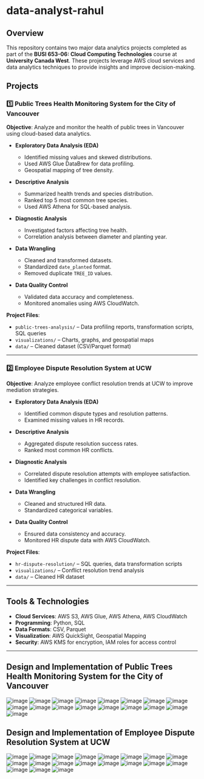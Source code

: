 # data-analyst-rahul

##  Overview
This repository contains two major data analytics projects completed as part of the **BUSI 653-06: Cloud Computing Technologies** course at **University Canada West**. These projects leverage AWS cloud services and data analytics techniques to provide insights and improve decision-making.

## Projects
### 1️⃣ Public Trees Health Monitoring System for the City of Vancouver
**Objective**: Analyze and monitor the health of public trees in Vancouver using cloud-based data analytics.

- **Exploratory Data Analysis (EDA)**
  - Identified missing values and skewed distributions.
  - Used AWS Glue DataBrew for data profiling.
  - Geospatial mapping of tree density.

- **Descriptive Analysis**
  - Summarized health trends and species distribution.
  - Ranked top 5 most common tree species.
  - Used AWS Athena for SQL-based analysis.

- **Diagnostic Analysis**
  - Investigated factors affecting tree health.
  - Correlation analysis between diameter and planting year.

- **Data Wrangling**
  - Cleaned and transformed datasets.
  - Standardized `date_planted` format.
  - Removed duplicate `TREE_ID` values.

- **Data Quality Control**
  - Validated data accuracy and completeness.
  - Monitored anomalies using AWS CloudWatch.

 **Project Files**:  
- `public-trees-analysis/` – Data profiling reports, transformation scripts, SQL queries  
- `visualizations/` – Charts, graphs, and geospatial maps  
- `data/` – Cleaned dataset (CSV/Parquet format)

---

### 2️⃣ Employee Dispute Resolution System at UCW
**Objective**: Analyze employee conflict resolution trends at UCW to improve mediation strategies.

- **Exploratory Data Analysis (EDA)**
  - Identified common dispute types and resolution patterns.
  - Examined missing values in HR records.

- **Descriptive Analysis**
  - Aggregated dispute resolution success rates.
  - Ranked most common HR conflicts.

- **Diagnostic Analysis**
  - Correlated dispute resolution attempts with employee satisfaction.
  - Identified key challenges in conflict resolution.

- **Data Wrangling**
  - Cleaned and structured HR data.
  - Standardized categorical variables.

- **Data Quality Control**
  - Ensured data consistency and accuracy.
  - Monitored HR dispute data with AWS CloudWatch.

 **Project Files**:  
- `hr-dispute-resolution/` – SQL queries, data transformation scripts  
- `visualizations/` – Conflict resolution trend analysis  
- `data/` – Cleaned HR dataset  

---

## Tools & Technologies
- **Cloud Services**: AWS S3, AWS Glue, AWS Athena, AWS CloudWatch
- **Programming**: Python, SQL
- **Data Formats**: CSV, Parquet
- **Visualization**: AWS QuickSight, Geospatial Mapping
- **Security**: AWS KMS for encryption, IAM roles for access control

---
## Design and Implementation of Public Trees Health Monitoring System for the City of Vancouver
 
 
![image](https://github.com/user-attachments/assets/ed059ce1-7502-48f4-9dc7-b47cf6650ff9)
![image](https://github.com/user-attachments/assets/b62411d5-dfc4-4fe1-8c4a-8f5d0e3d4b3c)
![image](https://github.com/user-attachments/assets/5946eb4c-51f9-4d3a-81a1-97355c2c16b7) 
![image](https://github.com/user-attachments/assets/296ae522-8c03-4462-887c-c1fba93a65f5)
![image](https://github.com/user-attachments/assets/6c64cf1f-1362-491a-b5e7-00af947c240c)
![image](https://github.com/user-attachments/assets/99e739c9-3208-46d0-a989-dbbbad19d2b0)
![image](https://github.com/user-attachments/assets/ece07fc3-d279-42ba-9e91-efd9bb82e3eb)
![image](https://github.com/user-attachments/assets/238ba35a-9f1c-4591-93aa-5dabc30a4149)
![image](https://github.com/user-attachments/assets/bcce6c25-0248-4ec4-93e7-0aeb2a8bdc5b)
![image](https://github.com/user-attachments/assets/27d6378a-4bf5-481f-81c5-08ce7a820171)
![image](https://github.com/user-attachments/assets/c16372dd-f1c8-448d-a3c4-a58a7842a639)
![image](https://github.com/user-attachments/assets/25805cf7-15f4-40dc-8cf6-98ee2bc1d92e)
![image](https://github.com/user-attachments/assets/f77b0128-6470-4455-87f9-80d1b32ae23f)
![image](https://github.com/user-attachments/assets/3b896f96-fdce-4f79-91c3-119ca7c9ad14)
![image](https://github.com/user-attachments/assets/9ee63e3d-77f1-41e1-bc54-12c735960744)
![image](https://github.com/user-attachments/assets/d8c42752-09df-4c68-a594-7f5c269006b6)
![image](https://github.com/user-attachments/assets/1f0ee7b2-301f-4cc1-af96-e83c77cfff98)

## Design and Implementation of Employee Dispute Resolution System at UCW

 
![image](https://github.com/user-attachments/assets/fb9eaf16-8267-4b1e-ae16-d47e473c104d)
![image](https://github.com/user-attachments/assets/f7aabf64-ac04-400f-83d8-ec1e66a1107f)
![image](https://github.com/user-attachments/assets/31d560de-f6be-4eaf-af7b-a13ed6fc2fe3)
![image](https://github.com/user-attachments/assets/06a13289-0782-4c16-b899-6dc84a171738)
![image](https://github.com/user-attachments/assets/7bf51b77-86ec-4f29-a886-37b45bcbe1af)
![image](https://github.com/user-attachments/assets/c9adf387-2898-428d-ac0a-ce8003a737be)
![image](https://github.com/user-attachments/assets/21037c5d-4b2c-4554-8999-99ca3b74848e)
![image](https://github.com/user-attachments/assets/f3b3f8fd-7862-4759-b874-50e0090316e0)
![image](https://github.com/user-attachments/assets/4608ff6c-e903-4023-9cfe-d0f712de40c2)
![image](https://github.com/user-attachments/assets/bd2762f5-a716-497f-98dd-eecc9318c272)
![image](https://github.com/user-attachments/assets/21510813-9a5e-40c3-a5fa-89a2d4a74309)
![image](https://github.com/user-attachments/assets/1cd9e376-e689-4bff-9189-87ed00b46c39)
![image](https://github.com/user-attachments/assets/113ebdd3-2038-4c19-bb3d-6baf084b70c7)
![image](https://github.com/user-attachments/assets/6df13d7f-0920-4f32-901a-7a66e5c7aecf)
![image](https://github.com/user-attachments/assets/86f2f2e5-49f8-45bd-81d1-23725d624558)
![image](https://github.com/user-attachments/assets/3b3156c7-cb88-448b-825c-9c9d06a57528)
![image](https://github.com/user-attachments/assets/5970d12b-fae7-4e41-85c8-e47d57245347)
![image](https://github.com/user-attachments/assets/74b8612f-d63e-4c11-bb59-fec532313233)
![image](https://github.com/user-attachments/assets/6d329aac-ea71-408a-8733-35b990847b8e)







































